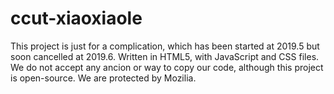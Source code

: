 # ccut-xiaoxiaole
This project is just for a complication, which has been started at 2019.5 but soon cancelled at 2019.6. Written in HTML5, with JavaScript and CSS files.
We do not accept any ancion or way to copy our code, although this project is open-source. We are protected by Mozilia.
